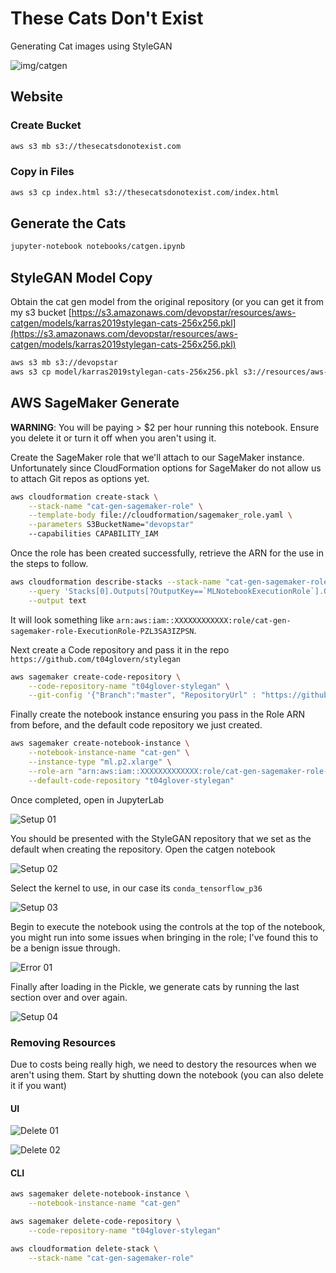 # These Cats Don't Exist

Generating Cat images using StyleGAN

![img/catgen](img/catgen.png)

## Website

### Create Bucket

```bash
aws s3 mb s3://thesecatsdonotexist.com
```

### Copy in Files

```bash
aws s3 cp index.html s3://thesecatsdonotexist.com/index.html
```

## Generate the Cats

```bash
jupyter-notebook notebooks/catgen.ipynb
```

## StyleGAN Model Copy

Obtain the cat gen model from the original repository (or you can get it from my s3 bucket [https://s3.amazonaws.com/devopstar/resources/aws-catgen/models/karras2019stylegan-cats-256x256.pkl](https://s3.amazonaws.com/devopstar/resources/aws-catgen/models/karras2019stylegan-cats-256x256.pkl)

```bash
aws s3 mb s3://devopstar
aws s3 cp model/karras2019stylegan-cats-256x256.pkl s3://resources/aws-catgen/models/karras2019stylegan-cats-256x256.pkl
```

## AWS SageMaker Generate

**WARNING**: You will be paying > $2 per hour running this notebook. Ensure you delete it or turn it off when you aren't using it.

Create the SageMaker role that we'll attach to our SageMaker instance. Unfortunately since CloudFormation options for SageMaker do not allow us to attach Git repos as options yet.

```bash
aws cloudformation create-stack \
    --stack-name "cat-gen-sagemaker-role" \
    --template-body file://cloudformation/sagemaker_role.yaml \
    --parameters S3BucketName="devopstar"
    --capabilities CAPABILITY_IAM
```

Once the role has been created successfully, retrieve the ARN for the use in the steps to follow.

```bash
aws cloudformation describe-stacks --stack-name "cat-gen-sagemaker-role" \
    --query 'Stacks[0].Outputs[?OutputKey==`MLNotebookExecutionRole`].OutputValue' \
    --output text
```

It will look something like `arn:aws:iam::XXXXXXXXXXXX:role/cat-gen-sagemaker-role-ExecutionRole-PZL3SA3IZPSN`.

Next create a Code repository and pass it in the repo `https://github.com/t04glovern/stylegan`

``` bash
aws sagemaker create-code-repository \
    --code-repository-name "t04glover-stylegan" \
    --git-config '{"Branch":"master", "RepositoryUrl" : "https://github.com/t04glovern/stylegan" }'
```

Finally create the notebook instance ensuring you pass in the Role ARN from before, and the default code repository we just created.

```bash
aws sagemaker create-notebook-instance \
    --notebook-instance-name "cat-gen" \
    --instance-type "ml.p2.xlarge" \
    --role-arn "arn:aws:iam::XXXXXXXXXXXXX:role/cat-gen-sagemaker-role-ExecutionRole-PZL3SA3IZPSN" \
    --default-code-repository "t04glover-stylegan"
```

Once completed, open in JupyterLab

![Setup 01](img/setup-01.png)

You should be presented with the StyleGAN repository that we set as the default when creating the repository. Open the catgen notebook

![Setup 02](img/setup-02.png)

Select the kernel to use, in our case its `conda_tensorflow_p36`

![Setup 03](img/setup-03.png)

Begin to execute the notebook using the controls at the top of the notebook, you might run into some issues when bringing in the role; I've found this to be a benign issue through.

![Error 01](img/error-01.png)

Finally after loading in the Pickle, we generate cats by running the last section over and over again.

![Setup 04](img/setup-04.png)

### Removing Resources

Due to costs being really high, we need to destory the resources when we aren't using them. Start by shutting down the notebook (you can also delete it if you want)

#### UI

![Delete 01](img/delete-01.png)

![Delete 02](img/delete-02.png)

#### CLI

```bash
aws sagemaker delete-notebook-instance \
    --notebook-instance-name "cat-gen"

aws sagemaker delete-code-repository \
    --code-repository-name "t04glover-stylegan"

aws cloudformation delete-stack \
    --stack-name "cat-gen-sagemaker-role"
```
